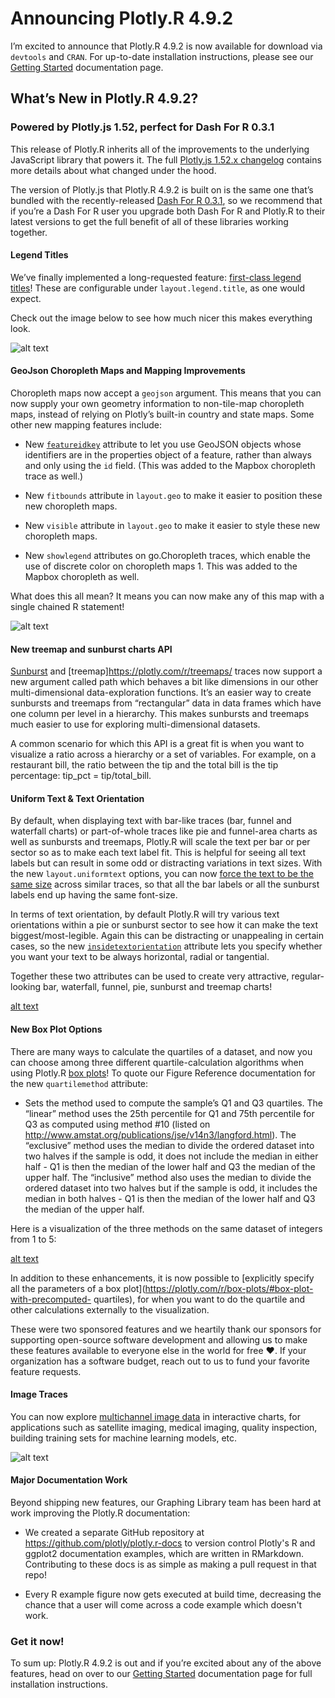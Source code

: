 # Announcing Plotly.R 4.9.2

I’m excited to announce that Plotly.R 4.9.2 is now available for download via `devtools` and `CRAN`. For up-to-date installation instructions, please see our [Getting Started](https://plotly.com/r/getting-started/) documentation page. 

## What’s New in Plotly.R 4.9.2?

### Powered by Plotly.js 1.52, perfect for Dash For R 0.3.1

This release of Plotly.R inherits all of the improvements to the underlying JavaScript library that powers it. The full [Plotly.js 1.52.x changelog](https://github.com/plotly/plotly.js/blob/master/CHANGELOG.md#1520----2020-01-08) contains more details about what changed under the hood. 

The version of Plotly.js that Plotly.R 4.9.2 is built on is the same one that’s bundled with the recently-released [Dash For R 0.3.1](https://dashr.plotly.com/installation), so we recommend that if you’re a Dash For R user you upgrade both Dash For R and Plotly.R to their latest versions to get the full benefit of all of these libraries working together.

#### Legend Titles

We’ve finally implemented a long-requested feature: [first-class legend titles](https://plotly.com/r/legend/#legend-title)! These are configurable under `layout.legend.title`, as one would expect.

Check out the image below to see how much nicer this makes everything look.

![alt text](https://user-images.githubusercontent.com/1557650/78181150-e3114200-7431-11ea-9075-83ee41c482a9.png "a chart with a legend title")

#### GeoJson Choropleth Maps and Mapping Improvements

Choropleth maps now accept a `geojson` argument. This means that you can now supply your own geometry information to non-tile-map choropleth maps, instead of relying on Plotly’s built-in country and state maps. Some other new mapping features include:

- New [`featureidkey`](https://plotly.com/r/mapbox-county-choropleth/#geojson-with-featureid) attribute  to let you use GeoJSON objects whose identifiers are in the properties object of a feature, rather than always and only using the `id` field. (This was added to the Mapbox choropleth trace as well.)

- New `fitbounds` attribute in `layout.geo` to make it easier to position these new choropleth maps.

- New `visible` attribute in `layout.geo` to make it easier to style these new choropleth maps.

- New `showlegend` attributes on go.Choropleth traces, which enable the use of discrete color on choropleth maps 1. This was added to the Mapbox choropleth  as well.

What does this all mean? It means you can now make any of this map with a single chained R statement!

![alt text](https://user-images.githubusercontent.com/1557650/78181148-e278ab80-7431-11ea-9eb8-4411730f9cbf.png "a chart with a map")

#### New treemap and sunburst charts API

[Sunburst](https://plotly.com/r/sunburst-charts/) and [treemap]https://plotly.com/r/treemaps/
 traces now support a new argument called path which behaves a bit like dimensions in our other multi-dimensional data-exploration functions. It’s an easier way to create sunbursts and treemaps from “rectangular” data in data frames which have one column per level in a hierarchy. This makes sunbursts and treemaps much easier to use for exploring multi-dimensional datasets.

 A common scenario for which this API is a great fit is when you want to visualize a ratio across a hierarchy or a set of variables. For example, on a restaurant bill, the ratio between the tip and the total bill is the tip percentage: tip_pct = tip/total_bill. 

#### Uniform Text & Text Orientation
By default, when displaying text with bar-like traces (bar, funnel and waterfall charts) or part-of-whole traces like pie and funnel-area charts as well as sunbursts and treemaps, Plotly.R will scale the text per bar or per sector so as to make each text label fit. This is helpful for seeing all text labels but can result in some odd or distracting variations in text sizes. With the new `layout.uniformtext` options, you can now [force the text to be the same size](https://plotly.com/r/text-and-annotations/#controlling-text-fontsize-with-uniformtext) across similar traces, so that all the bar labels or all the sunburst labels end up having the same font-size.

In terms of text orientation, by default Plotly.R will try various text orientations within a pie or sunburst sector to see how it can make the text biggest/most-legible. Again this can be distracting or unappealing in certain cases, so the new [`insidetextorientation`](https://plotly.com/r/pie-charts/#controlling-text-orientation-inside-sunburst-sectors) attribute lets you specify whether you want your text to be always horizontal, radial or tangential.

Together these two attributes can be used to create very attractive, regular-looking bar, waterfall, funnel, pie, sunburst and treemap charts!

[alt text](https://user-images.githubusercontent.com/1557650/78181140-e1e01500-7431-11ea-857c-a871e413f151.png "a chart with a map")

#### New Box Plot Options

There are many ways to calculate the quartiles of a dataset, and now you can choose among three different quartile-calculation algorithms when using Plotly.R [box plots](https://plotly.com/r/box-plots/#choosing-the-algorithm-for-computing-quartiles)! To quote our Figure Reference documentation for the new `quartilemethod` attribute:

- Sets the method used to compute the sample’s Q1 and Q3 quartiles. The “linear” method uses the 25th percentile for Q1 and 75th percentile for Q3 as computed using method #10 (listed on http://www.amstat.org/publications/jse/v14n3/langford.html). The “exclusive” method uses the median to divide the ordered dataset into two halves if the sample is odd, it does not include the median in either half - Q1 is then the median of the lower half and Q3 the median of the upper half. The “inclusive” method also uses the median to divide the ordered dataset into two halves but if the sample is odd, it includes the median in both halves - Q1 is then the median of the lower half and Q3 the median of the upper half.

Here is a visualization of the three methods on the same dataset of integers from 1 to 5:

[alt text](https://user-images.githubusercontent.com/1557650/78181139-e1477e80-7431-11ea-9da5-b72c4d3999b4.png "a boxplot chart")

In addition to these enhancements, it is now possible to [explicitly specify all the parameters of a box plot](https://plotly.com/r/box-plots/#box-plot-with-precomputed- quartiles), for when you want to do the quartile and other calculations externally to the visualization.

These were two sponsored features and we heartily thank our sponsors for supporting open-source software development and allowing us to make these features available to everyone else in the world for free :heart:. If your organization has a software budget, reach out to us to fund your favorite feature requests.

#### Image Traces
You can now explore [multichannel image data](https://plotly.com/r/displaying-images/) in interactive charts, for applications such as satellite imaging, medical imaging, quality inspection, building training sets for machine learning models, etc.

![alt text](https://user-images.githubusercontent.com/1557650/78181132-df7dbb00-7431-11ea-8a57-9b0dbe1c4779.png "a chart with an image")

#### Major Documentation Work

Beyond shipping new features, our Graphing Library team has been hard at work improving the Plotly.R documentation:

- We created a separate GitHub repository at https://github.com/plotly/plotly.r-docs to version control Plotly's R and ggplot2 documentation examples, which are written in RMarkdown. Contributing to these docs is as simple as making a pull request in that repo!

- Every R example figure now gets executed at build time, decreasing the chance that a user will come across a code example which doesn't work.

### Get it now!

To sum up: Plotly.R 4.9.2 is out and if you’re excited about any of the above features, head on over to our [Getting Started](https://plotly.com/r/getting-started/) documentation page for full installation instructions.
